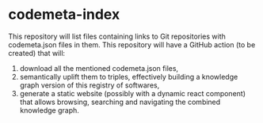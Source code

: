 # codemeta-index

This repository will list files containing links to Git repositories with codemeta.json files in them.
This repository will have a GitHub action (to be created) that will:
1. download all the mentioned codemeta.json files,
2. semantically uplift them to triples, effectively building a knowledge graph version of this registry of softwares, 
3. generate a static website (possibly with a dynamic react component) that allows browsing, searching and navigating the combined knowledge graph. 
